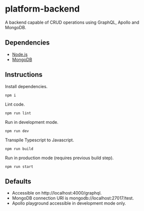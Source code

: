 # platform-backend
A backend capable of CRUD operations using GraphQL, Apollo and MongoDB.

## Dependencies
- [Node.js](https://nodejs.org/)
- [MongoDB](https://www.mongodb.com/)

## Instructions
Install dependencies.
```
npm i
```
Lint code.
```
npm run lint
```
Run in development mode.
```
npm run dev
```
Transpile Typescript to Javascript.
```
npm run build
```
Run in production mode (requires previous build step).
```
npm run start
```

## Defaults
- Accessible on http://localhost:4000/graphql.
- MongoDB connection URI is mongodb://localhost:27017/test.
- Apollo playground accessible in development mode only.
